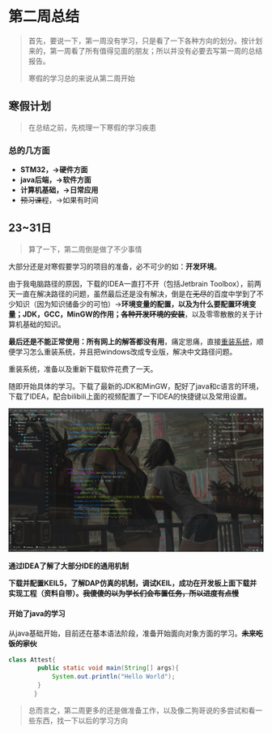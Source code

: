 # 第二周总结

> 首先，要说一下，第一周没有学习，只是看了一下各种方向的划分。按计划来的，第一周看了所有值得见面的朋友；所以并没有必要去写第一周的总结报告。
>
> 寒假的学习总的来说从第二周开始

## 寒假计划

> 在总结之前，先梳理一下寒假的学习疾患

### 总的几方面

* **STM32，->硬件方面**
* **java后端，->软件方面**
* **计算机基础，->日常应用**
* ~~预习课程~~，->如果有时间



## 23~31日

> 算了一下，第二周倒是做了不少事情

大部分还是对寒假要学习的项目的准备，必不可少的如：**开发环境**。

由于我电脑路径的原因，下载的IDEA一直打不开（包括Jetbrain Toolbox），前两天一直在解决路径的问题，虽然最后还是没有解决，倒是在~~无尽~~的百度中学到了不少知识（因为知识储备少的可怕）->**环境变量的配置，以及为什么要配置环境变量；JDK，GCC，MinGW的作用；~~各种开发环境的安装~~**，以及零零散散的关于计算机基础的知识。

**最后还是不能正常使用：所有网上的解答都没有用**，痛定思痛，直接<u>重装系统</u>，顺便学习怎么重装系统，并且把windows改成专业版，解决中文路径问题。

重装系统，准备以及重新下载软件花费了一天。

随即开始具体的学习。下载了最新的JDK和MinGW，配好了java和c语言的环境，下载了IDEA，配合bilibili上面的视频配置了一下IDEA的快捷键以及常用设置。

![Alt text](https://github.com/xliuxuan/Veerax-weekly-work-achievement/raw/main/image-20210203201736963.png)

**通过IDEA了解了大部分IDE的通用机制**

**下载并配置KEIL5，了解DAP仿真的机制，调试KEIL，成功在开发板上面下载并实现工程（资料自带）。~~我傻傻的以为学长们会布置任务，所以进度有点慢~~**

#### 开始了java的学习

从java基础开始，目前还在基本语法阶段，准备开始面向对象方面的学习。**~~未来吃饭的家伙~~**

```java
class Attest{
        public static void main(String[] args){
            System.out.println("Hello World");
        }
       }
```

> 总而言之，第二周更多的还是做准备工作，以及像二狗哥说的多尝试和看一些东西，找一下以后的学习方向